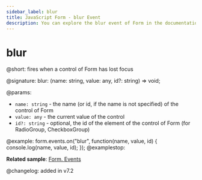 ```yaml
---
sidebar_label: blur
title: JavaScript Form - blur Event 
description: You can explore the blur event of Form in the documentation of the DHTMLX JavaScript UI library. Browse developer guides and API reference, try out code examples and live demos, and download a free 30-day evaluation version of DHTMLX Suite.
---
```


# blur

@short: fires when a control of Form has lost focus

@signature: blur: (name: string, value: any, id?: string) => void;

@params:
- `name: string` - the name (or id, if the name is not specified) of the control of Form
- `value: any` - the current value of the control
- `id?: string` - optional, the id of the element of the control of Form (for RadioGroup, CheckboxGroup)

@example:
form.events.on("blur", function(name, value, id) {
    console.log(name, value, id);
});
@examplestop:

**Related sample**: [Form. Events](https://snippet.dhtmlx.com/vyipsaoa)

@changelog: added in v7.2
